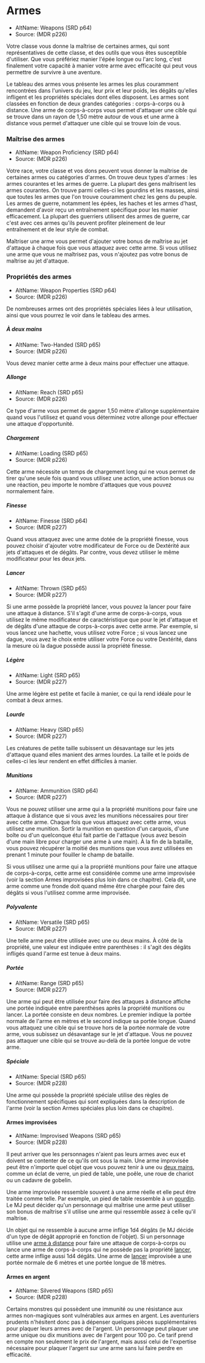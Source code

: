 
<!--Items-->

# <!--Name-->Armes<!--/Name-->

- AltName: <!--AltName-->Weapons (SRD p64)<!--/AltName-->
- Source: <!--Source-->(MDR p226)<!--/Source-->

Votre classe vous donne la maîtrise de certaines armes, qui sont représentatives de cette classe, et des outils que vous êtes susceptible d'utiliser. Que vous préfériez manier l'épée longue ou l'arc long, c'est finalement votre capacité à manier votre arme avec efficacité qui peut vous permettre de survivre à une aventure.

Le tableau des armes vous présente les armes les plus couramment rencontrées dans l'univers du jeu, leur prix et leur poids, les dégâts qu'elles infligent et les propriétés spéciales dont elles disposent. Les armes sont classées en fonction de deux grandes catégories : corps-à-corps ou à distance. Une arme de corps-à-corps vous permet d'attaquer une cible qui se trouve dans un rayon de 1,50 mètre autour de vous et une arme à distance vous permet d'attaquer une cible qui se trouve loin de vous.

<!--Generic-->

### <!--Name-->Maîtrise des armes<!--/Name-->

- AltName: <!--AltName-->Weapon Proficiency (SRD p64)<!--/AltName-->
- Source: <!--Source-->(MDR p226)<!--/Source-->

Votre race, votre classe et vos dons peuvent vous donner la maîtrise de certaines armes ou catégories d'armes. On trouve deux types d'armes : les armes courantes et les armes de guerre. La plupart des gens maîtrisent les armes courantes. On trouve parmi celles-ci les gourdins et les masses, ainsi que toutes les armes que l'on trouve couramment chez les gens du peuple. Les armes de guerre, notamment les épées, les haches et les armes d'hast, demandent d'avoir reçu un entraînement spécifique pour les manier efficacement. La plupart des guerriers utilisent des armes de guerre, car c'est avec ces armes qu'ils peuvent profiter pleinement de leur entraînement et de leur style de combat.

Maîtriser une arme vous permet d'ajouter votre bonus de maîtrise au jet d'attaque à chaque fois que vous attaquez avec cette arme. Si vous utilisez une arme que vous ne maîtrisez pas, vous n'ajoutez pas votre bonus de maîtrise au jet d'attaque.

<!--/Generic-->

<!--Generic-->

### <!--Name-->Propriétés des armes<!--/Name-->

- AltName: <!--AltName-->Weapon Properties (SRD p64)<!--/AltName-->
- Source: <!--Source-->(MDR p226)<!--/Source-->

De nombreuses armes ont des propriétés spéciales liées à leur utilisation, ainsi que vous pourrez le voir dans le tableau des armes.

<!--/Generic-->

<!--Generic-->

##### <!--Name-->À deux mains<!--/Name-->

- AltName: <!--AltName-->Two-Handed (SRD p65)<!--/AltName-->
- Source: <!--Source-->(MDR p226)<!--/Source-->

Vous devez manier cette arme à deux mains pour effectuer une attaque.

<!--/Generic-->

<!--Generic-->

##### <!--Name-->Allonge<!--/Name-->

- AltName: <!--AltName-->Reach (SRD p65)<!--/AltName-->
- Source: <!--Source-->(MDR p226)<!--/Source-->

Ce type d'arme vous permet de gagner 1,50 mètre d'allonge supplémentaire quand vous l'utilisez et quand vous déterminez votre allonge pour effectuer une attaque d'opportunité.

<!--/Generic-->

<!--Generic-->

##### <!--Name-->Chargement<!--/Name-->

- AltName: <!--AltName-->Loading (SRD p65)<!--/AltName-->
- Source: <!--Source-->(MDR p226)<!--/Source-->

Cette arme nécessite un temps de chargement long qui ne vous permet de tirer qu'une seule fois quand vous utilisez une action, une action bonus ou une réaction, peu importe le nombre d'attaques que vous pouvez normalement faire.

<!--/Generic-->

<!--Generic-->

##### <!--Name-->Finesse<!--/Name-->

- AltName: <!--AltName-->Finesse (SRD p64)<!--/AltName-->
- Source: <!--Source-->(MDR p227)<!--/Source-->

Quand vous attaquez avec une arme dotée de la propriété finesse, vous pouvez choisir d'ajouter votre modificateur de Force ou de Dextérité aux jets d'attaques et de dégâts. Par contre, vous devez utiliser le même modificateur pour les deux jets.

<!--/Generic-->

<!--Generic-->

##### <!--Name-->Lancer<!--/Name-->

- AltName: <!--AltName-->Thrown (SRD p65)<!--/AltName-->
- Source: <!--Source-->(MDR p227)<!--/Source-->

Si une arme possède la propriété lancer, vous pouvez la lancer pour faire une attaque à distance. S'il s'agit d'une arme de corps-à-corps, vous utilisez le même modificateur de caractéristique que pour le jet d'attaque et de dégâts d'une attaque de corps-à-corps avec cette arme. Par exemple, si vous lancez une hachette, vous utilisez votre Force ; si vous lancez une dague, vous avez le choix entre utiliser votre Force ou votre Dextérité, dans la mesure où la dague possède aussi la propriété finesse.

<!--/Generic-->

<!--Generic-->

##### <!--Name-->Légère<!--/Name-->

- AltName: <!--AltName-->Light (SRD p65)<!--/AltName-->
- Source: <!--Source-->(MDR p227)<!--/Source-->

Une arme légère est petite et facile à manier, ce qui la rend idéale pour le combat à deux armes.

<!--/Generic-->

<!--Generic-->

##### <!--Name-->Lourde<!--/Name-->

- AltName: <!--AltName-->Heavy (SRD p65)<!--/AltName-->
- Source: <!--Source-->(MDR p227)<!--/Source-->

Les créatures de petite taille subissent un désavantage sur les jets d'attaque quand elles manient des armes lourdes. La taille et le poids de celles-ci les leur rendent en effet difficiles à manier.

<!--/Generic-->

<!--Generic-->

##### <!--Name-->Munitions<!--/Name-->

- AltName: <!--AltName-->Ammunition (SRD p64)<!--/AltName-->
- Source: <!--Source-->(MDR p227)<!--/Source-->

Vous ne pouvez utiliser une arme qui a la propriété munitions pour faire une attaque à distance que si vous avez les munitions nécessaires pour tirer avec cette arme. Chaque fois que vous attaquez avec cette arme, vous utilisez une munition. Sortir la munition en question d'un carquois, d'une boîte ou d'un quelconque étui fait partie de l'attaque (vous avez besoin d'une main libre pour charger une arme à une main). À la fin de la bataille, vous pouvez récupérer la moitié des munitions que vous avez utilisées en prenant 1 minute pour fouiller le champ de bataille.

Si vous utilisez une arme qui a la propriété munitions pour faire une attaque de corps-à-corps, cette arme est considérée comme une arme improvisée (voir la section Armes improvisées plus loin dans ce chapitre). Cela dit, une arme comme une fronde doit quand même être chargée pour faire des dégâts si vous l'utilisez comme arme improvisée.

<!--/Generic-->

<!--Generic-->

##### <!--Name-->Polyvalente<!--/Name-->

- AltName: <!--AltName-->Versatile (SRD p65)<!--/AltName-->
- Source: <!--Source-->(MDR p227)<!--/Source-->

Une telle arme peut être utilisée avec une ou deux mains. À côté de la propriété, une valeur est indiquée entre parenthèses : il s'agit des dégâts infligés quand l'arme est tenue à deux mains.

<!--/Generic-->

<!--Generic-->

##### <!--Name-->Portée<!--/Name-->

- AltName: <!--AltName-->Range (SRD p65)<!--/AltName-->
- Source: <!--Source-->(MDR p227)<!--/Source-->

Une arme qui peut être utilisée pour faire des attaques à distance affiche une portée indiquée entre parenthèses après la propriété munitions ou lancer. La portée consiste en deux nombres. Le premier indique la portée normale de l'arme en mètres et le second indique sa portée longue. Quand vous attaquez une cible qui se trouve hors de la portée normale de votre arme, vous subissez un désavantage sur le jet d'attaque. Vous ne pouvez pas attaquer une cible qui se trouve au-delà de la portée longue de votre arme.

<!--/Generic-->

<!--Generic-->

##### <!--Name-->Spéciale<!--/Name-->

- AltName: <!--AltName-->Special (SRD p65)<!--/AltName-->
- Source: <!--Source-->(MDR p228)<!--/Source-->

Une arme qui possède la propriété spéciale utilise des règles de fonctionnement spécifiques qui sont expliquées dans la description de l'arme (voir la section Armes spéciales plus loin dans ce chapitre).

<!--/Generic-->

<!--Generic-->

#### <!--Name-->Armes improvisées<!--/Name-->

- AltName: <!--AltName-->Improvised Weapons (SRD p65)<!--/AltName-->
- Source: <!--Source-->(MDR p228)<!--/Source-->

Il peut arriver que les personnages n'aient pas leurs armes avec eux et doivent se contenter de ce qu'ils ont sous la main. Une arme improvisée peut être n'importe quel objet que vous pouvez tenir à une ou [deux mains], comme un éclat de verre, un pied de table, une poêle, une roue de chariot ou un cadavre de gobelin.

Une arme improvisée ressemble souvent à une arme réelle et elle peut être traitée comme telle. Par exemple, un pied de table ressemble à un [gourdin]. Le MJ peut décider qu'un personnage qui maîtrise une arme peut utiliser son bonus de maîtrise s'il utilise une arme qui ressemble assez à celle qu'il maîtrise.

Un objet qui ne ressemble à aucune arme inflige 1d4 dégâts (le MJ décide d'un type de dégât approprié en fonction de l'objet). Si un personnage utilise une [arme à distance] pour faire une attaque de corps-à-corps ou lance une arme de corps-à-corps qui ne possède pas la propriété [lancer], cette arme inflige aussi 1d4 dégâts. Une arme de [lancer] improvisée a une portée normale de 6 mètres et une portée longue de 18 mètres.

<!--/Generic-->

<!--Generic-->

#### <!--Name-->Armes en argent<!--/Name-->

- AltName: <!--AltName-->Silvered Weapons (SRD p65)<!--/AltName-->
- Source: <!--Source-->(MDR p228)<!--/Source-->

Certains monstres qui possèdent une immunité ou une résistance aux armes non-magiques sont vulnérables aux armes en argent. Les aventuriers prudents n'hésitent donc pas à dépenser quelques pièces supplémentaires pour plaquer leurs armes avec de l'argent. Un personnage peut plaquer une arme unique ou dix munitions avec de l'argent pour 100 po. Ce tarif prend en compte non seulement le prix de l'argent, mais aussi celui de l'expertise nécessaire pour plaquer l'argent sur une arme sans lui faire perdre en efficacité.

<!--/Generic-->

<!--/Items-->



[arme à distance]: weapons_hd.md#arme-à-distance
[baguette arcanique]: equipment_hd.md#baguette-focaliseur-arcanique
[baguette druidique]: equipment_hd.md#baguette-dif-focaliseur-druidique
[bâton arcanique]: equipment_hd.md#bâton-focaliseur-arcanique
[bâton druidique]: equipment_hd.md#bâton-focaliseur-druidique
[bouclier]: equipment_hd.md#bouclier
[branche de houx]: equipment_hd.md#branche-de-houx-focaliseur-druidique
[clerc]: cleric_hd.md
[cristal]: equipment_hd.md#cristal-focaliseur-arcanique
[deux mains]: weapons_hd.md#À-deux-mains
[druide]: druid_hd.md
[ensorceleur]: sorcerer_hd.md
[gourdin]: equipment_hd.md#gourdin
[lancer]: weapons_hd.md#lancer
[magicien]: wizard_hd.md
[orbe]: equipment_hd.md#orbe-focaliseur-arcanique
[paladin]: paladin_hd.md
[sceptre en if]: equipment_hd.md#baguette-dif-focaliseur-druidique
[sorcier]: warlock_hd.md
[totem]: equipment_hd.md#totem-focaliseur-druidique


[amulette]: equipment_hd.md#amulette
[Armure lourde]: armor_hd.md.md#armure-lourde
[bâton]: equipment_hd.md#bâton
[Dextérité]: abilities_dexterity_hd.md#dextérité
[Discrétion]: abilities_dexterity_hd.md#discrétion
[emblème]: equipment_hd.md#emblème
[Force]: abilities_strength_hd.md#force
[relique]: warlock_immortal_hd.md#relique

[Dextérité (Discrétion)]: abilities_dexterity_hd.md#discrétion





